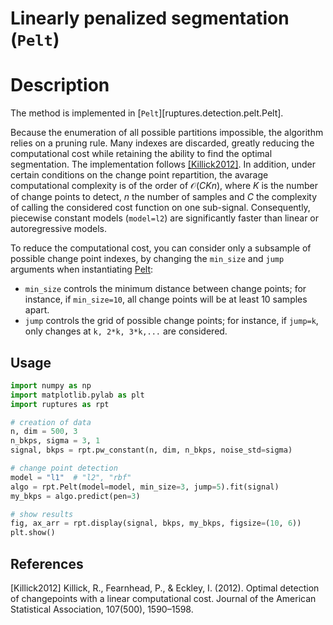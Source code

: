 # Linearly penalized segmentation (`Pelt`)

# Description

The method is implemented in [`Pelt`][ruptures.detection.pelt.Pelt].

Because the enumeration of all possible partitions impossible, the algorithm relies on a pruning rule.
Many indexes are discarded, greatly reducing the computational cost while retaining the
ability to find the optimal segmentation.
The implementation follows [[Killick2012]](#Killick2012).
In addition, under certain conditions on the change point repartition, the avarage computational complexity is of the order of $\mathcal{O}(CKn)$, where $K$ is the number of change points to detect, $n$ the number of samples and $C$ the complexity of calling the considered cost function on one sub-signal.
Consequently, piecewise constant models (`model=l2`) are significantly faster than linear or autoregressive models.

To reduce the computational cost, you can consider only a subsample of possible change point indexes, by changing the `min_size` and `jump` arguments when instantiating [Pelt](#ruptures.detection.Pelt):

- `min_size` controls the minimum distance between change points; for instance, if `min_size=10`, all change points will be at least 10 samples apart.
- `jump` controls the grid of possible change points; for instance, if `jump=k`, only changes at `k, 2*k, 3*k,...` are considered.


## Usage

```python
import numpy as np
import matplotlib.pylab as plt
import ruptures as rpt

# creation of data
n, dim = 500, 3
n_bkps, sigma = 3, 1
signal, bkps = rpt.pw_constant(n, dim, n_bkps, noise_std=sigma)

# change point detection
model = "l1"  # "l2", "rbf"
algo = rpt.Pelt(model=model, min_size=3, jump=5).fit(signal)
my_bkps = algo.predict(pen=3)

# show results
fig, ax_arr = rpt.display(signal, bkps, my_bkps, figsize=(10, 6))
plt.show()
```

## References

<a id="Killick2012">[Killick2012]</a>
Killick, R., Fearnhead, P., & Eckley, I. (2012). Optimal detection of changepoints with a linear computational cost. Journal of the American Statistical Association, 107(500), 1590–1598.
